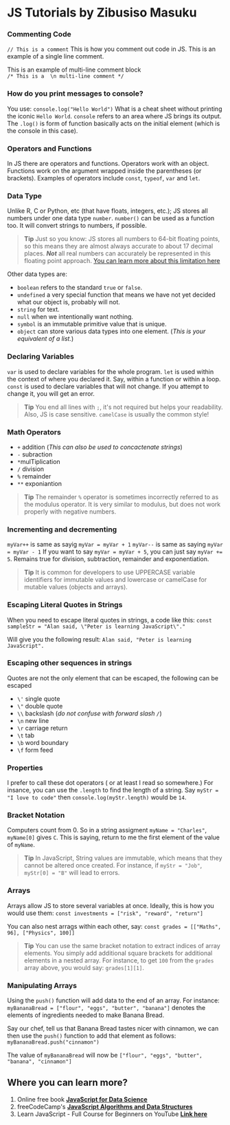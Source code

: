 <!---
# Marks the first heading Level 1
...
down to 
....
###### level 6

Blank lines create paragraphs

**bold** will give you bold text

*italics* will give you a single italic

***bold and italic*** will give you bold and italic

> will give you blockquote

Just add > and > for each line for multi line block quote


To create an ordered list, add line items with numbers followed by periods. The numbers don’t have to be in numerical order, but the list should start with the number one.

To create an unordered list, add dashes (-), asterisks (*), or plus signs (+) in front of line items. Indent one or more items to create a nested list.

If you need to start an unordered list item with a number followed by a period, you can use a backslash (\) to escape the period.

Code blocks are normally indented four spaces or one tab. When they’re in a list, indent them eight spaces or two tabs.

To create a link, enclose the link text in brackets (e.g., [Duck Duck Go]) and then follow it immediately with the URL in parentheses (e.g., (https://duckduckgo.com)).

You can optionally add a title for a link. This will appear as a tooltip when the user hovers over the link. To add a title, enclose it in parentheses after the URL.

My favorite search engine is [Duck Duck Go](https://duckduckgo.com "The best search engine for privacy").

To quickly turn a URL or email address into a link, enclose it in angle brackets.

<https://www.markdownguide.org>
<fake@example.com> 
--------------------------------------------------------------------------------->

# JS Tutorials by Zibusiso Masuku

### Commenting Code
`// This is a comment` This is how you comment out code in JS. This is an example of a single line comment.

This is an example of  multi-line comment block  
`/* This is a  \n
multi-line comment */` 

### How do you print messages to console?
You use: `console.log("Hello World")` What is a cheat sheet without printing the iconic `Hello World`. `console` refers to an area where JS brings its output. The `.log()` is form of function basically acts on the initial element (which is the console in this case).

### Operators and Functions
In JS there are operators and functions. Operators work with an object. Functions work on the argument wrapped inside the parentheses (or brackets). Examples of operators include `const`, `typeof`, `var` and `let`.

### Data Type
Unlike R, C or Python, etc (that have floats, integers, etc.); JS stores all numbers under one data type `number`. `number()` can be used as a function too. It will convert strings to numbers, if possible.

> **Tip** Just so you know: JS stores all numbers to 64-bit floating points, so this means they are almost always accurate to about 17 decimal places. ***Not*** all real numbers can accurately be represented in this floating point approach. [You can learn more about this limitation here](https://developer.mozilla.org/en-US/docs/Web/JavaScript/Reference/Global_Objects/Number "Number - JavaScript | MDN")

Other data types are:
- `boolean` refers to the standard `true` or `false`.
- `undefined` a very special function that means we have not yet decided what our object is, probably will not.
- `string` for text.
- `null` when we intentionally want nothing.
- `symbol` is an immutable primitive value that is unique.
- `object` can store various data types into one element. (*This is your equivalent of a list.*)

### Declaring Variables
`var` is used to declare variables for the whole program.
`let` is used within the context of where you declared it. Say, within a function or within a loop.
`const` is used to declare variables that will not change. If you attempt to change it, you will get an error.

> **Tip** You end all lines with `;`, it's not required but helps your readability. Also, JS is case sensitive. `camelCase` is usually the common style!

### Math Operators 
- `+` addition (*This can also be used to concactenate strings*)
- `-` subraction
- `*`mulTiplication
- `/` division
- `%` remainder
- `**` exponiantion 

> **Tip** The remainder `%` operator is sometimes incorrectly referred to as the modulus operator. It is very similar to modulus, but does not work properly with negative numbers.

### Incrementing and decrementing
`myVar++` is same as sayig `myVar = myVar + 1`
`myVar--` is same as saying `myVar = myVar - 1`
If you want to say `myVar = myVar + 5`, you can just say `myVar += 5`. Remains true for division, subtraction, remainder and exponentiation.

> **Tip**  It is common for developers to use UPPERCASE variable identifiers for immutable values and lowercase or camelCase for mutable values (objects and arrays).

### Escaping Literal Quotes in Strings
When you need to escape literal quotes in strings, a code like this:
`const sampleStr = "Alan said, \"Peter is learning JavaScript\"."`

Will give you the following result:
`Alan said, "Peter is learning JavaScript".`

### Escaping other sequences in strings
Quotes are not the only element that can be escaped, the following can be escaped

- `\'` single quote
- `\"` double quote
- `\\` backslash (*do not confuse with forward slash `/`*)
- `\n` new line
- `\r` carriage return
- `\t` tab
- `\b` word boundary
- `\f` form feed

### Properties
I prefer to call these dot operators ( or at least I read so somewhere.) For insance, you can use the `.length` to find the length of a string. Say `myStr = "I love to code"` then `console.log(myStr.length)` would be `14`.

### Bracket Notation
Computers count from 0. So in a string assigment `myName = "Charles"`, `myName[0]` gives `C`. This is saying, return to me the first element of the value of `myName`.

> **Tip** In JavaScript, String values are immutable, which means that they cannot be altered once created. For instance, if `myStr = "Job"`, `myStr[0] = "B"` will lead to errors.

### Arrays
Arrays allow JS to store several variables at once. Ideally, this is how you would use them:
`const investments = ["risk", "reward", "return"]`

You can also nest arrags within each other, say:
`const grades = [["Maths", 96], ["Physics", 100]]`

> **Tip** You can use the same bracket notation to extract indices of array elements. You simply add additional square brackets for additional elements in a nested array. For instance, to get `100` from the `grades` array above, you would say: `grades[1][1]`. 

### Manipulating Arrays
Using the `push()` function will add data to the end of an array. For instance:
`myBananaBread = ["flour", "eggs", "butter", "banana"]` denotes the elements of ingredients needed to make Banana Bread.

Say our chef, tell us that Banana Bread tastes nicer with cinnamon, we can then use the `push()` function to add that element as follows:
`myBananaBread.push("cinnamon")`

The value of `myBananaBread` will now be `["flour", "eggs", "butter", "banana", "cinnamon"]`

## Where you can learn more?
1. Online free book [**JavaScript for Data Science**](https://js4ds.org/ "JavaScript for Data Science")
2. freeCodeCamp's [**JavaScript Algorithms and Data Structures**](https://www.freecodecamp.org/learn/javascript-algorithms-and-data-structures/ "JavaScript and Data Structures")
3. Learn JavaScript - Full Course for Beginners on YouTube [**Link here**](https://youtu.be/PkZNo7MFNFg "Play Learn JavaScript - Full Course for Beginners on YouTube")